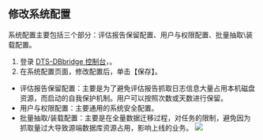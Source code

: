 

## 修改系统配置
系统配置主要包括三个部分：评估报告保留配置、用户与权限配置、批量抽取\装载配置。
1. 登录 [DTS-DBbridge 控制台](https://cloud.tencent.com/document/product/571/45866)，。
2. 在系统配置页面，修改配置后，单击【保存】。
 - 评估报告保留配置：主要是为了避免评估报告抓取日志信息大量占用本机磁盘资源，而启动的自我保护机制。用户可以按照次数或天数进行保留。
 - 用户与权限配置：主要通用的系统安全配置。
 - 批量抽取/装载配置：主要是在全量数据迁移过程，对任务的限制，避免因为抓取量过大导致源端数据库资源占用，影响上线的业务。
![](https://main.qcloudimg.com/raw/5947baab3595d8c5d06758ac1350cf23.png)
 
